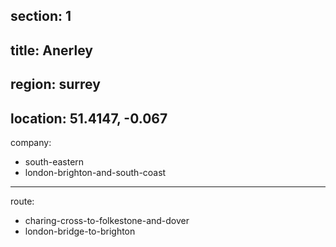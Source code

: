 section: 1
----
title: Anerley
----
region: surrey
----
location: 51.4147, -0.067
----
company:
- south-eastern
- london-brighton-and-south-coast
----
route:
- charing-cross-to-folkestone-and-dover
- london-bridge-to-brighton
